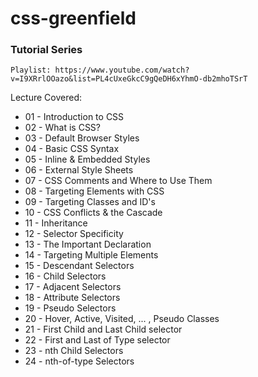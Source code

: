# css-greenfield

### Tutorial Series
`Playlist: https://www.youtube.com/watch?v=I9XRrlOOazo&list=PL4cUxeGkcC9gQeDH6xYhmO-db2mhoTSrT`

Lecture Covered:
- 01 - Introduction to CSS
- 02 - What is CSS?
- 03 - Default Browser Styles
- 04 - Basic CSS Syntax
- 05 - Inline & Embedded Styles
- 06 - External Style Sheets
- 07 - CSS Comments and Where to Use Them
- 08 - Targeting Elements with CSS
- 09 - Targeting Classes and ID's
- 10 - CSS Conflicts & the Cascade
- 11 - Inheritance
- 12 - Selector Specificity
- 13 - The Important Declaration
- 14 - Targeting Multiple Elements
- 15 - Descendant Selectors
- 16 - Child Selectors
- 17 - Adjacent Selectors
- 18 - Attribute Selectors
- 19 - Pseudo Selectors
- 20 - Hover, Active, Visited, ... , Pseudo Classes
- 21 - First Child and Last Child selector
- 22 - First and Last of Type selector
- 23 - nth Child Selectors
- 24 - nth-of-type Selectors